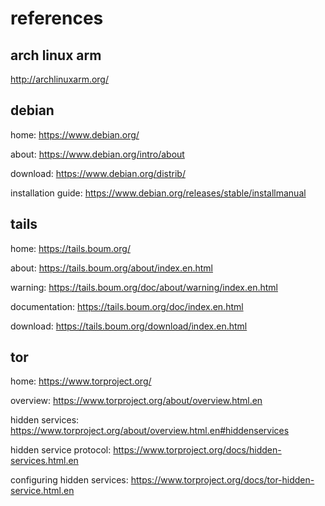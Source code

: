 # references

## arch linux arm

http://archlinuxarm.org/

## debian

home: https://www.debian.org/

about: https://www.debian.org/intro/about

download: https://www.debian.org/distrib/

installation guide: https://www.debian.org/releases/stable/installmanual

## tails

home: https://tails.boum.org/

about: https://tails.boum.org/about/index.en.html

warning: https://tails.boum.org/doc/about/warning/index.en.html

documentation: https://tails.boum.org/doc/index.en.html

download: https://tails.boum.org/download/index.en.html

## tor

home: https://www.torproject.org/

overview:  https://www.torproject.org/about/overview.html.en

hidden services: https://www.torproject.org/about/overview.html.en#hiddenservices

hidden service protocol: https://www.torproject.org/docs/hidden-services.html.en

configuring hidden services: https://www.torproject.org/docs/tor-hidden-service.html.en
